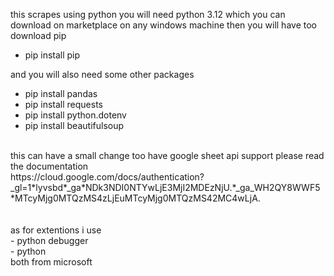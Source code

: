 this scrapes using python you will need python 3.12 which you can download on marketplace on any windows machine
then you will have too download pip
- pip install pip
  <br>
  
and you will also need some other packages
- pip install pandas
- pip install requests
- pip install python.dotenv
- pip install beautifulsoup
<br>
this can have a small change too have google sheet api support please read the documentation
<br>
https://cloud.google.com/docs/authentication?_gl=1*lyvsbd*_ga*NDk3NDI0NTYwLjE3MjI2MDEzNjU.*_ga_WH2QY8WWF5*MTcyMjg0MTQzMS4zLjEuMTcyMjg0MTQzMS42MC4wLjA.
<br> <br> <br>
as for extentions i use
<br>
- python debugger <br>
- python
<br>
both from microsoft
